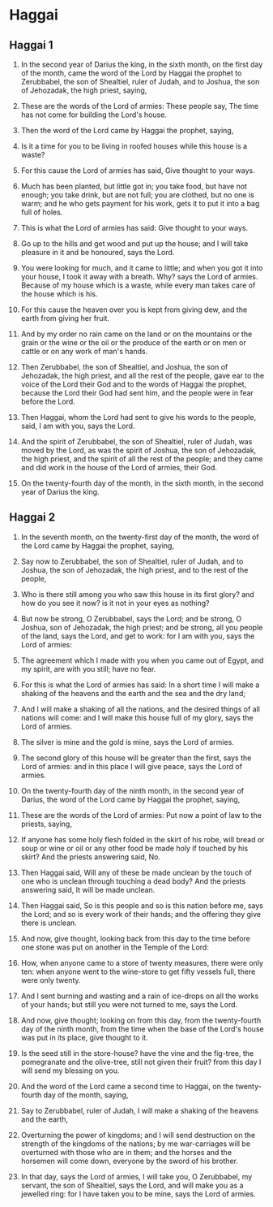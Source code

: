 # Haggai

## Haggai 1

1. In the second year of Darius the king, in the sixth month, on the first day of the month, came the word of the Lord by Haggai the prophet to Zerubbabel, the son of Shealtiel, ruler of Judah, and to Joshua, the son of Jehozadak, the high priest, saying,

2. These are the words of the Lord of armies: These people say, The time has not come for building the Lord's house.

3. Then the word of the Lord came by Haggai the prophet, saying,

4. Is it a time for you to be living in roofed houses while this house is a waste?

5. For this cause the Lord of armies has said, Give thought to your ways.

6. Much has been planted, but little got in; you take food, but have not enough; you take drink, but are not full; you are clothed, but no one is warm; and he who gets payment for his work, gets it to put it into a bag full of holes.

7. This is what the Lord of armies has said: Give thought to your ways.

8. Go up to the hills and get wood and put up the house; and I will take pleasure in it and be honoured, says the Lord.

9. You were looking for much, and it came to little; and when you got it into your house, I took it away with a breath. Why? says the Lord of armies. Because of my house which is a waste, while every man takes care of the house which is his.

10. For this cause the heaven over you is kept from giving dew, and the earth from giving her fruit.

11. And by my order no rain came on the land or on the mountains or the grain or the wine or the oil or the produce of the earth or on men or cattle or on any work of man's hands.

12. Then Zerubbabel, the son of Shealtiel, and Joshua, the son of Jehozadak, the high priest, and all the rest of the people, gave ear to the voice of the Lord their God and to the words of Haggai the prophet, because the Lord their God had sent him, and the people were in fear before the Lord.

13. Then Haggai, whom the Lord had sent to give his words to the people, said, I am with you, says the Lord.

14. And the spirit of Zerubbabel, the son of Shealtiel, ruler of Judah, was moved by the Lord, as was the spirit of Joshua, the son of Jehozadak, the high priest, and the spirit of all the rest of the people; and they came and did work in the house of the Lord of armies, their God.

15. On the twenty-fourth day of the month, in the sixth month, in the second year of Darius the king.

## Haggai 2

1. In the seventh month, on the twenty-first day of the month, the word of the Lord came by Haggai the prophet, saying,

2. Say now to Zerubbabel, the son of Shealtiel, ruler of Judah, and to Joshua, the son of Jehozadak, the high priest, and to the rest of the people,

3. Who is there still among you who saw this house in its first glory? and how do you see it now? is it not in your eyes as nothing?

4. But now be strong, O Zerubbabel, says the Lord; and be strong, O Joshua, son of Jehozadak, the high priest; and be strong, all you people of the land, says the Lord, and get to work: for I am with you, says the Lord of armies:

5. The agreement which I made with you when you came out of Egypt, and my spirit, are with you still; have no fear.

6. For this is what the Lord of armies has said: In a short time I will make a shaking of the heavens and the earth and the sea and the dry land;

7. And I will make a shaking of all the nations, and the desired things of all nations will come: and I will make this house full of my glory, says the Lord of armies.

8. The silver is mine and the gold is mine, says the Lord of armies.

9. The second glory of this house will be greater than the first, says the Lord of armies: and in this place I will give peace, says the Lord of armies.

10. On the twenty-fourth day of the ninth month, in the second year of Darius, the word of the Lord came by Haggai the prophet, saying,

11. These are the words of the Lord of armies: Put now a point of law to the priests, saying,

12. If anyone has some holy flesh folded in the skirt of his robe, will bread or soup or wine or oil or any other food be made holy if touched by his skirt? And the priests answering said, No.

13. Then Haggai said, Will any of these be made unclean by the touch of one who is unclean through touching a dead body? And the priests answering said, It will be made unclean.

14. Then Haggai said, So is this people and so is this nation before me, says the Lord; and so is every work of their hands; and the offering they give there is unclean.

15. And now, give thought, looking back from this day to the time before one stone was put on another in the Temple of the Lord:

16. How, when anyone came to a store of twenty measures, there were only ten: when anyone went to the wine-store to get fifty vessels full, there were only twenty.

17. And I sent burning and wasting and a rain of ice-drops on all the works of your hands; but still you were not turned to me, says the Lord.

18. And now, give thought; looking on from this day, from the twenty-fourth day of the ninth month, from the time when the base of the Lord's house was put in its place, give thought to it.

19. Is the seed still in the store-house? have the vine and the fig-tree, the pomegranate and the olive-tree, still not given their fruit? from this day I will send my blessing on you.

20. And the word of the Lord came a second time to Haggai, on the twenty-fourth day of the month, saying,

21. Say to Zerubbabel, ruler of Judah, I will make a shaking of the heavens and the earth,

22. Overturning the power of kingdoms; and I will send destruction on the strength of the kingdoms of the nations; by me war-carriages will be overturned with those who are in them; and the horses and the horsemen will come down, everyone by the sword of his brother.

23. In that day, says the Lord of armies, I will take you, O Zerubbabel, my servant, the son of Shealtiel, says the Lord, and will make you as a jewelled ring: for I have taken you to be mine, says the Lord of armies.